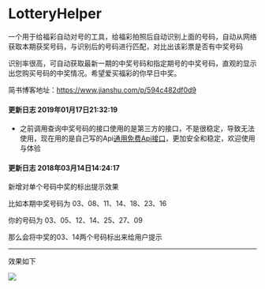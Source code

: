 # LotteryHelper
一个用于给福彩自动对号的工具，给福彩拍照后自动识别上面的号码，自动从网络获取本期获奖号码，与识别后的号码进行匹配，对比出该彩票是否有中奖号码

识别率很高，可自动获取最新一期的中奖号码和指定期号的中奖号码，直观的显示出您购买号码的中奖情况。希望爱买福彩的你早日中奖。

简书博客地址：https://www.jianshu.com/p/594c482df0d9

#### 更新日志 2019年01月17日21:32:19
+ 之前调用查询中奖号码的接口使用的是第三方的接口，不是很稳定，导致无法使用，现在用的是自己写的Api[通用免费Api接口](https://github.com/MZCretin/RollToolsApi)，更加安全和稳定，欢迎使用与体验

#### 更新日志 2018年03月14日14:24:17
新增对单个号码中奖的标出提示效果

比如本期中奖号码为 03、08、11、14、18、23、16

你的号码为 03、05、12、14、25、27、09

那么会将中奖的03、14两个号码标出来给用户提示


---------------

效果如下


<img src="./pic/result.gif"/>
